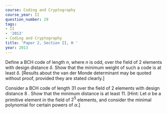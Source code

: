 ```yaml
---
course: Coding and Cryptography
course_year: II
question_number: 29
tags:
- II
- '2013'
- Coding and Cryptography
title: 'Paper 2, Section II, H '
year: 2013
---
```




Define a BCH code of length $n$, where $n$ is odd, over the field of 2 elements with design distance $\delta$. Show that the minimum weight of such a code is at least $\delta$. [Results about the van der Monde determinant may be quoted without proof, provided they are stated clearly.]

Consider a BCH code of length 31 over the field of 2 elements with design distance 8 . Show that the minimum distance is at least 11. [Hint: Let $\alpha$ be a primitive element in the field of $2^{5}$ elements, and consider the minimal polynomial for certain powers of $\left.\alpha .\right]$
